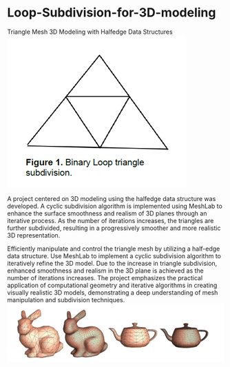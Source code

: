 # Loop-Subdivision-for-3D-modeling

Triangle Mesh 3D Modeling with Halfedge Data Structures
![image](https://github.com/bryanliao24/Loop-Subdivision-for-3D-modeling/blob/main/img/1.PNG)
            
A project centered on 3D modeling using the halfedge data structure was developed. 
A cyclic subdivision algorithm is implemented using MeshLab to enhance the surface smoothness and realism of 3D planes through an iterative process.
As the number of iterations increases, the triangles are further subdivided, resulting in a progressively smoother and more realistic 3D representation.



Efficiently manipulate and control the triangle mesh by utilizing a half-edge data structure.
Use MeshLab to implement a cyclic subdivision algorithm to iteratively refine the 3D model.
Due to the increase in triangle subdivision, enhanced smoothness and realism in the 3D plane is achieved as the number of iterations increases.
The project emphasizes the practical application of computational geometry and iterative algorithms in creating visually realistic 3D models, 
demonstrating a deep understanding of mesh manipulation and subdivision techniques.
![image](https://github.com/bryanliao24/Loop-Subdivision-for-3D-modeling/blob/main/img/2.PNG)

